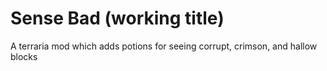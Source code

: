 # Sense Bad (working title)

A terraria mod which adds potions for seeing corrupt, crimson, and hallow blocks

